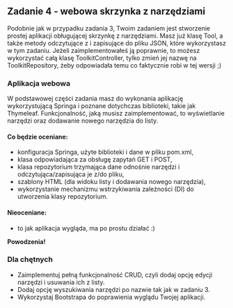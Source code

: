 ## Zadanie 4 - webowa skrzynka z narzędziami

Podobnie jak w przypadku zadania 3, Twoim zadaniem jest stworzenie prostej aplikacji obługującej skrzynkę z narzędziami.
Masz już klasę Tool, a także metody odczytujące z i zapisujące do pliku JSON, które wykorzystasz w tym zadaniu.
Jeżeli zaimplementowałeś ją poprawnie, to możesz wykorzystać całą klasę ToolkitController, tylko zmień jej nazwę na ToolkitRepository, żeby odpowiadała temu co faktycznie robi w tej wersji ;)

### Aplikacja webowa
W podstawowej części zadania masz do wykonania aplikację wykorzystującą Springa i poznane dotychczas biblioteki, takie jak Thymeleaf.
Funkcjonalność, jaką musisz zaimplementować, to wyświetlanie narzędzi oraz dodawanie nowego narzędzia do listy.

#### Co będzie oceniane:
- konfiguracja Springa, użyte biblioteki i dane w pliku pom.xml,
- klasa odpowiadająca za obsługę zapytań GET i POST,
- klasa repozytorium trzymająca dane odnośnie narzędzi i odczytująca/zapisująca je z/do pliku,
- szablony HTML (dla widoku listy i dodawania nowego narzędzia),
- wykorzystanie mechanizmu wstrzykiwania zależności (DI) do utworzenia klasy repozytorium.

#### Nieoceniane:
- to jak aplikacja wygląda, ma po prostu działać :)

**Powodzenia!**

### Dla chętnych
- Zaimplementuj pełną funkcjonalność CRUD, czyli dodaj opcję edycji narzędzi i usuwania ich z listy.
- Dodaj opcję wyszukiwania narzędzi po nazwie tak jak w zadaniu 3.
- Wykorzystaj Bootstrapa do poprawienia wyglądu Twojej aplikacji.
